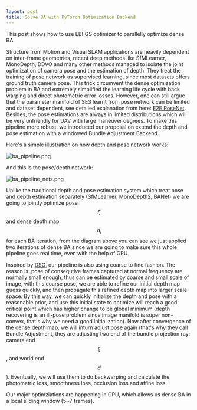 ```yaml
---
layout: post
title: Solve BA with PyTorch Optimization Backend
---
```


This post shows how to use LBFGS optimizer to parallelly optimize dense BA.

Structure from Motion and Visual SLAM applications are heavily dependent on inter-frame geometries, recent deep methods like SfMLearner, MonoDepth, DDVO and many other methods managed to isolate the joint optimization of camera pose and the estimation of depth. They treat the training of pose network as supervised learning, since most datasets offers ground truth camera pose. This trick circumvent the dense optimization problem in BA and extremely simplified the learning life cycle with back warping and direct photometric error losses. However, one can still argue that the parameter manifold of SE3 learnt from pose network can be limited and dataset dependent, see detailed explanation from here: [E2E PoseNet](https://hal.archives-ouvertes.fr/hal-01879117/document). Besides, the pose estimations are always in limited distributions which will be very unfriendly for UAV with large maneuver degrees. To make this pipeline more robust, we introduced our proposal on extend the depth and pose estimation with a windowed Bundle Adjustment Backend.

Here's a simple illustration on how depth and pose network works:

![ba_pipeline.png]({{site.baseurl}}/images/ba_pipeline.png)

And this is the pose/depth network:

![ba_pipeline_nets.png]({{site.baseurl}}/images/ba_pipeline_nets.png)

Unlike the traditional depth and pose estimation system which treat pose and depth estimation separately (SfMLearner, MonoDepth2, BANet) we are going to jointly optimize pose $$\xi$$ and dense depth map $$d_i$$ for each BA iteration, from the diagram above you can see we just applied two iterations of dense BA since we are going to make sure this whole pipeline goes real time, even with the help of GPU.

Inspired by [DSO](https://ieeexplore.ieee.org/stamp/stamp.jsp?arnumber=7898369), our pipeline is also using coarse to fine fashion. The reason is: pose of consequtive frames captured at normal frequency are normally small enough, thus can be estimated by coarse and small scale of image, with this coarse pose, we are able to refine our initial depth map guess quickly, and then propagate this refined depth map into larger scale space. By this way, we can quickly initialize the depth and pose with a reasonable prior, and use this initial state to optimize will reach a good critical point which has higher change to be global minimum (depth recovering is an ill-pose problem since image manifold is super non-convex, that's why we need a good initialization). Now after convergence of the dense depth map, we will inturn adjust pose again (that's why they call Bundle Adjustment, they are adjusting two end of the bundle projection ray: camera end $$\xi$$, and world end $$d$$). Eventually, we will use them to do backwarping and calculate the photometric loss, smoothness loss, occlusion loss and affine loss.

Our major optimziations are happening in GPU, which allows us dense BA in a local sliding window (5~7 frames).
